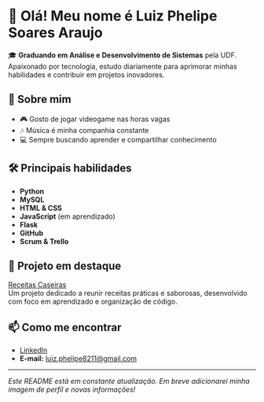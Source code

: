 # 👋 Olá! Meu nome é Luiz Phelipe Soares Araujo

🎓 **Graduando em Análise e Desenvolvimento de Sistemas** pela UDF. Apaixonado por tecnologia, estudo diariamente para aprimorar minhas habilidades e contribuir em projetos inovadores.

## 🚀 Sobre mim

- 🎮 Gosto de jogar videogame nas horas vagas
- 🎶 Música é minha companhia constante
- 💻 Sempre buscando aprender e compartilhar conhecimento

## 🛠️ Principais habilidades

- **Python**
- **MySQL**
- **HTML & CSS**
- **JavaScript** (em aprendizado)
- **Flask**
- **GitHub**
- **Scrum & Trello**

## 🌟 Projeto em destaque

[Receitas Caseiras](https://github.com/LuizPhelipe01/Receitas-Caseiras)  
Um projeto dedicado a reunir receitas práticas e saborosas, desenvolvido com foco em aprendizado e organização de código.

## 📫 Como me encontrar

- [LinkedIn](https://www.linkedin.com/in/luizphelipe82/)
- **E-mail:** luiz.phelipe8211@gmail.com

---

*Este README está em constante atualização. Em breve adicionarei minha imagem de perfil e novas informações!*
